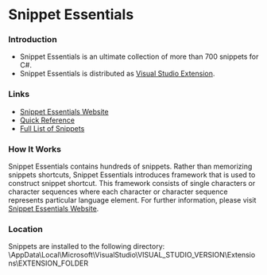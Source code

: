 # Snippet Essentials

### Introduction

* Snippet Essentials is an ultimate collection of more than 700 snippets for C#.
* Snippet Essentials is distributed as [Visual Studio Extension](https://visualstudiogallery.msdn.microsoft.com/2758202e-f99a-4163-9a73-254e64917632).

### Links
* [Snippet Essentials Website](http://pihrt.net/SnippetEssentials)
* [Quick Reference](http://pihrt.net/SnippetEssentials/QuickReference)
* [Full List of Snippets](http://pihrt.net/SnippetEssentials/SnippetList)

### How It Works

Snippet Essentials contains hundreds of snippets. Rather than memorizing snippets shortcuts, Snippet Essentials introduces framework that is used to construct snippet shortcut. This framework consists of single characters or character sequences where each character or character sequence represents particular language element. For further information, please visit [Snippet Essentials Website](http://pihrt.net/SnippetEssentials).

### Location

Snippets are installed to the following directory: 
\AppData\Local\Microsoft\VisualStudio\VISUAL_STUDIO_VERSION\Extensions\EXTENSION_FOLDER

